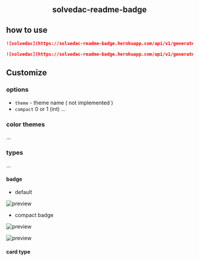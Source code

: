 <p align="center">
<h2 align="center">solvedac-readme-badge</h2> 
</p>

## how to use

```markdown
![solvedac](https://solvedac-readme-badge.herokuapp.com/api/v1/generate/api?user=baekjoon_id_here)

![solvedac](https://solvedac-readme-badge.herokuapp.com/api/v1/generate/api?user=baekjoon_id_here&compact=1)
```


## Customize

### options
* `theme` - theme name ( not implemented )
* `compact` 0 or 1 (int) 
...

### color themes

...


### types

...
#### badge

* default

![preview](https://solvedac-readme-badge.herokuapp.com/api/v1/generate/api?user=2ykwang&)

* compact badge

![preview](https://solvedac-readme-badge.herokuapp.com/api/v1/generate/api?user=2ykwang&compact=1)

![preview](https://solvedac-readme-badge.herokuapp.com/api/v1/generate/api?user=2ykwang&compact=1&theme=onedark)

#### card type


 